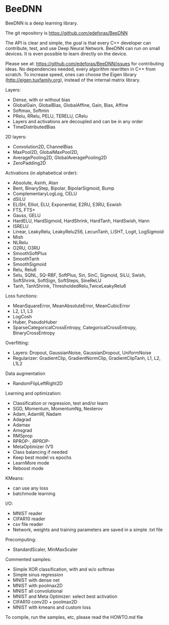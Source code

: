 # BeeDNN

BeeDNN is a deep learning library.

The git repository is https://github.com/edeforas/BeeDNN

The API is clear and simple, the goal is that every C++ developer can contribute, test, and use Deep Neural Network.
BeeDNN can run on small devices. It is even possible to learn directly on the device.

Please see at: https://github.com/edeforas/BeeDNN/issues for contributing ideas.
No dependencies needed, every algorithm rewritten in C++ from scratch.
To increase speed, ones can choose the Eigen library (http://eigen.tuxfamily.org), instead of the internal matrix library.

Layers:
- Dense, with or without bias
- GlobalGain, GlobalBias, GlobalAffine, Gain, Bias, Affine
- Softmax, Softmin
- PRelu, RRelu, PELU, TERELU, CRelu
- Layers and activations are decoupled and can be in any order
- TimeDistributedBias

2D layers:
- Convolution2D, ChannelBias
- MaxPool2D, GlobalMaxPool2D, 
- AveragePooling2D, GlobalAveragePooling2D
- ZeroPadding2D

Activations (in alphabetical order):
- Absolute, Asinh, Atan
- Bent, BinaryStep, Bipolar, BipolarSigmoid, Bump
- ComplementaryLogLog, CELU
- dSiLU
- ELiSH, Elliot, ELU, Exponential, E2RU, E3RU, Eswish
- FTS, FTS+
- Gauss, GELU
- HardELU, HardSigmoid, HardShrink, HardTanh, HardSwish, Hann
- ISRELU
- Linear, LeakyRelu, LeakyRelu256, LecunTanh, LiSHT, Logit, LogSigmoid
- Mish
- NLRelu
- O2RU, O3RU
- SmoothSoftPlus
- SmoothTanh
- SmoothSigmoid
- Relu, Relu6
- Selu, SQNL, SQ-RBF, SoftPlus, Sin, SinC, Sigmoid, SiLU, Swish, SoftShrink, SoftSign, SoftSteps, SineReLU
- Tanh, TanhShrink, ThresholdedRelu,TwiceLeakyRelu6

Loss functions: 
- MeanSquareError, MeanAbsoluteError, MeanCubicError
- L2, L1, L3
- LogCosh
- Huber, PseudoHuber
- SparseCategoricalCrossEntropy, CategoricalCrossEntropy, BinaryCrossEntropy

Overfitting:
- Layers: Dropout, GaussianNoise, GaussianDropout, UniformNoise
- Regularizer: GradientClip, GradientNormClip, GradientClipTanh, L1, L2, L1L2

Data augmentation
- RandomFlipLeftRight2D

Learning and optimization:
- Classification or regression, test and/or learn
- SGD, Momentum, MomentumNg, Nesterov
- Adam, AdamW, Nadam
- Adagrad
- Adamax
- Amsgrad
- RMSprop
- RPROP-, iRPROP-
- MetaOptimizer (V1)
- Class balancing if needed
- Keep best model vs epochs
- LearnMore mode 
- Reboost mode

KMeans:
- can use any loss
- batchmode learning

I/O:
- MNIST reader
- CIFAR10 reader
- csv file reader
- Network, weights and training parameters are saved in a simple .txt file

Precomputing:
- StandardScaler, MinMaxScaler
	
Commented samples:
- Simple XOR classification, with and w/o softmax
- Simple sinus regression
- MNIST with dense net
- MNIST with poolmax2D
- MNIST all convolutional
- MNIST and Meta Optimizer: select best activation
- CIFAR10 conv2D + poolmax2D
- MNIST with kmeans and custom loss

To compile, run the samples, etc, please read the HOWTO.md file